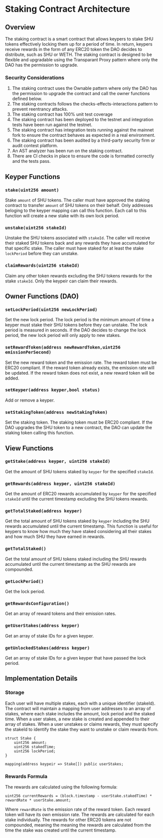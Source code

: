 # Staking Contract Architecture

## Overview

The staking contract is a smart contract that allows keypers to stake SHU tokens
effectively locking them up for a period of time. In return, keypers receive rewards
in the form of any ERC20 token the DAO decides to distribute, such as SHU or WETH.
The staking contract is designed to be flexible and upgradable using the
Transparant Proxy pattern where only the DAO has the permission to upgrade.

### Security Considerations

1. The staking contract uses the Ownable pattern where only the DAO has the
   permission to upgrade the contract and call the owner functions defined
   below.
2. The staking contracts follows the checks-effects-interactions pattern to
   prevent reentrancy attacks.
3. The staking contract has 100% unit test coverage 
4. The staking contract has been deployed to the testnet and integration tests
   have been run against the testnet.
5. The staking contract has integration tests running against the mainnet fork
   to ensure the contract behaves as expected in a real environment.
6. The staking contract has been audited by a third-party security firm or audit contest platform.
7. An AST analyzer has been run on the staking contract.
8. There are CI checks in place to ensure the code is formatted correctly and
   the tests pass.

## Keyper Functions

### `stake(uint256 amount)`

Stake `amount` of SHU tokens. The caller must have approved the staking contract
to transfer `amount` of SHU tokens on their behalf. Only addresses beloging to the 
keyper mapping can call this function. Each call to this function will create a
new stake with its own lock period.

### `unstake(uint256 stakeId)`

Unstake the SHU tokens associated with `stakeId`. The caller will receive their
staked SHU tokens back and any rewards they have accumulated for that specific
stake. The caller must have staked for at least the stake `lockPeriod` before 
they can unstake.

### `claimRewards(uint256 stakeId)`

Claim any other token rewards excluding the SHU tokens rewards for the stake
`stakeId`. Only the keypeir can claim their rewards.

## Owner Functions (DAO)

### `setLockPeriod(uint256 newLockPeriod)`

Set the new lock period. The lock period is the minimum amount of time a keyper 
must stake their SHU tokens before they can unstake. The lock period is measured 
in seconds. If the DAO decides to change the lock period, the new lock period
will only apply to new stakes.

### `setRewardToken(address newRewardToken,uint256 emissionPerSecond)`

Set the new reward token and the emission rate. The reward token must be ERC20 compliant.
If the reward token already exists, the emission rate will be updated. If the
reward token does not exist, a new reward token will be added.

### `setKeyper(address keyper,bool status)`

Add or remove a keyper.

### `setStakingToken(address newStakingToken)`

Set the staking token. The staking token must be ERC20 compliant.
If the DAO upgrades the SHU token to a new contract, the DAO can update the
staking token calling this function.

## View Functions

### `getStake(address keyper, uint256 stakeId)`

Get the amount of SHU tokens staked by `keyper` for the specified `stakeId`. 

### `getRewards(address keyper, uint256 stakeId)`

Get the amount of ERC20 rewards accumulated by `keyper`  for the specified `stakeId`
until the current timestamp excluding the SHU tokens rewards.

### `getTotalStaked(address keyper)`

Get the total amount of SHU tokens staked by `keyper` including the SHU rewards
accumulated until the current timestamp. This function is useful for keypers to
know how much they have staked considering all their stakes and how much SHU
they have earned in rewards.

### `getTotalStaked()`

Get the total amount of SHU tokens staked including the SHU rewards accumulated
until the current timestamp as the SHU rewards are compounded.

### `getLockPeriod()`

Get the lock period.

### `getRewardsConfiguration()`

Get an array of reward tokens and their emission rates.

### `getUserStakes(address keyper)`

Get an array of stake IDs for a given keyper.

### `getUnlockedStakes(address keyper)`

Get an array of stake IDs for a given keyper that have passed the lock period.

## Implementation Details

### Storage

Each user will have multiple stakes, each with a unique identifier (stakeId).
The contract will maintain a mapping from user addresses to an array of stakes,
where each stake includes the amount, lock period and the staked time.
When a user stakes, a new stake is created and appended to their array of stakes.
When a user unstakes or claims rewards, they must specify the stakeId to
identify the stake they want to unstake or claim rewards from.

```solidity
struct Stake {
    uint256 amount;
    uint256 stakedTime;
    uint256 lockPeriod;
}

mapping(address keypeir => Stake[]) public userStakes;
```

### Rewards Formula 

The rewards are calculated using the following formula:

``` solidity
uint256 currentRewards = (block.timestamp - userStake.stakedTime) * rewardRate * userStake.amount;
```

Where `rewardRate` is the emission rate of the reward token. Each reward token
will have its own emission rate. The rewards are calculated for each stake
individually. The rewards for other ERC20 tokens are not compounded, meaning the
meaning the rewards are calculated from the time the stake was created until the
current timestamp.
 








